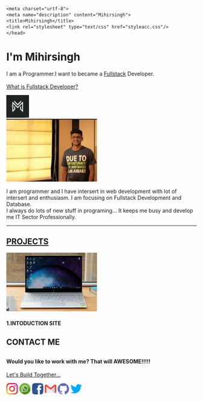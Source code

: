 <!DOCTYPE html>

<html>
<head>

    <meta charset="urtf-8">
    <meta name="description" content="Mihirsingh">
    <title>Mihirsingh</title>
    <link rel="stylesheet" type="text/css" href="styleacc.css"/>
    </head>
<body class="body">
<div class="part1">
  <h1 class="heading">I'm Mihirsingh </h1>
  <p class="para">I am a <span class="Pro">Pro</span>grammer.I want to became a <a href="https://www.geeksforgeeks.org/what-is-full-stack-development/">Fullstack</a> Developer.<br><br><a href="https://www.w3schools.com/whatis/whatis_fullstack.asp">What is Fullstack Developer?</a></p>
  <img class="logo" src="1.jpg" width="60px"/>
</div>
<div class="part2">
  <img class="img" src="2.jpg" width="240px"/>
 <p class="Para2"> I am programmer and I have intersert in web development with lot of intersert and enthusiasm. I am  focusing on Fullstack Development and Database.<br> I always do lots of new stuff in programing... It keeps me busy and develop me IT Sector Professionally.</p>
</div>
<hr class="hr"> 
<div>
  <h2 class="project"><u>PROJECTS</u></h2>
  <img class="img2" src="3.jpg" width="240px"/>
  <h4 class="h4">1.INTODUCTION SITE</h4>
</div>
<div class="part3">
  <h2 class="h2"> CONTACT ME<h2>
   <h4 class="work">Would you like to work with me? That will <span class="awesome">AWESOME!!!!!</span> </h4> 
   <p class="para4"><a class="meet" href="#">Let's Build Together...</a></p>
   <p class="logos">
     <a href="https://www.instagram.com/mihirsingh_10/"><img src="insta.png" alt="instagram" width="30px"/></a>
     <a href="https://web.whatsapp.com/"><img src="whatsapp.png" alt="whatsapp" width="30px"/></a>
     <a href="https://www.facebook.com/mihir.bais"><img src="facebook.png" alt="facebook" width="30px"/></a>
     <a href="www.gmail.com"><img src="gmail.png" alt="gmail" width="30px"/></a>
     <a href="https://www.instagram.com/mihirsingh_10/"><img src="github.png" alt="github" width="30px"/></a>
     <a href="https://www.instagram.com/mihirsingh_10/"><img src="twitter.png" alt="twitter" width="30px"/></a>
   </p>
</div>

  </body>
  </html>
